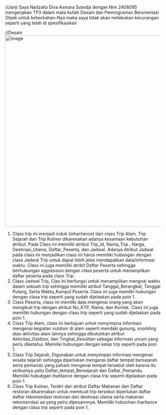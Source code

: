 //Janji
Saya Nadzalla Diva Asmara Sutedja dengan Nim 2408095 mengerjakan TP3 dalam mata kuliah Desain dan Pemrograman Berorientasi Objek untuk keberkahan-Nya maka saya tidak akan melakukan kecurangan seperti yang telah di spesifikasikan

//Desain
<img width="1260" height="619" alt="image" src="https://github.com/user-attachments/assets/fabe1c3c-e7ca-4474-8605-ff821228d142" />

1. Class trip ini menjadi induk (inharitance) dari class Trip Alam, Trip Sejarah dan Trip Kuliner dikarenakan adanya kesamaan kebutuhan atribut. Pada Class ini memiliki atribut Trip_Id, Nama_Trip , Harga, Destinasi_Utama, Daftar_Peserta, dan Jadwal. Adanya Atribut Jadwal pada class ini menjadikan class ini harus memiliki hubungan dengan class Jadwal Trip untuk dapat lebih jelas mendapatkan data/informasi waktu. Class ini juga memiliki atribit Daftar Peserta sehingga berhubungan aggression dengan class peserta untuk menampilkan daftar peserta pada class Trip.
2. Class Jadwal Trip, Clas ini berfungsi untuk menampilkan mengnai waktu dalam sebuah trip sehingga memiliki atribut Tanggal_Berangkat, Tanggal Pulang, Serta Waktu_Kumpul Peserta. Class ini juga memilki hubungan dengan clasa trip seperti yang sudah dijelaskan pada poin 1.
3. Class Peserta, class ini memilki data mengenai orang yang akan mengikuti trip dengan atribut No_KTP, Nama, dan Kontak. Class ini juga memiliki hubungan dengan class trip seperti yang sudah dijelaskan pada poin 1.
4. Class Trip Alam, class ini bertujuan untuk menyimpna informasi mengenai kegiatan outdoor  di alam seperti mendaki gunung, snorkling atau aktivitas alam lainnya sehingga dibutuhkan atribut Aktivitas_Outdoor, dan Tingkat_Kesulitan sebagai informasi umum yang perlu diketahui. Memiliki hubungan dengan kelas trip seperti pada poin 1.
5. Class Trip Sejarah, Digunakan untuk menyimpan informasi mengenai wisata sejarah sehingga diperlukan menganai daftar tempat bersejarah serta pemandu yang paham mengenai tempat tersebut oleh karena itu atributnya yaitu Daftar_tempat_Bersejarah dan Daftar_Pemandu. Memiliki hububgan ihatitance dengan clasa trip seperti dijelaskan pada poin 1.
6. Class Trip Kuliner, Terdiri dari atribut Daftar Makanan dan Daftar restoran dikarenakan untuk membuat trip tersebut diperlukan daftar daftar rekomendasi restoran dari destinasi utama serta makanan rekomendasi aa yang pelru dipesannnya. Memiliki hubunhan iharitance dengan clasa trip seperti pada poin 1.
